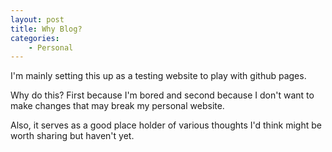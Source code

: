 ```yaml
---
layout: post
title: Why Blog?
categories: 
    - Personal
---
```

I'm mainly setting this up as a testing website to play with github pages.

Why do this? First because I'm bored and second because I don't want to make changes that may break my personal website.

Also, it serves as a good place holder of various thoughts I'd think might be worth sharing but haven't yet.
